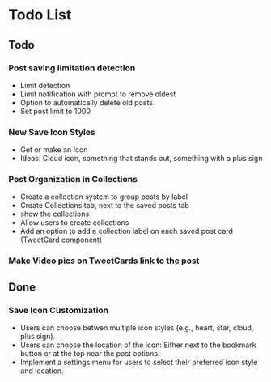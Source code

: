 # Todo List


## Todo

### Post saving limitation detection
- Limit detection
- Limit notification with prompt to remove oldest 
- Option to automatically delete old posts
- Set post limit to 1000

### New Save Icon Styles
- Get or make an Icon 
- Ideas: Cloud icon, something that stands out, something with a plus sign

### Post Organization in Collections
- Create a collection system to group posts by label
- Create Collections tab, next to the saved posts tab
- show the collections
- Allow users to create collections
- Add an option to add a collection label on each saved post card (TweetCard component)

### Make Video pics on TweetCards link to the post



## Done

### Save Icon Customization
- Users can choose betwen multiple icon styles (e.g., heart, star, cloud, plus sign).
- Users can choose the location of the icon: Either next to the bookmark button or at the top near the post options.
- Implement a settings menu for users to select their preferred icon style and location.